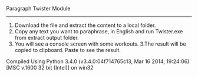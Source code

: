 Paragraph Twister Module
__________________________

1. Download the file and extract the content to a local folder.
2. Copy any text you want to paraphrase, in English and run Twister.exe from extract output folder. 
4. You will see a console screen with some workouts.
3.The result will be copied to clipboard. Paste to see the result.


Compiled Using Python 3.4.0 (v3.4.0:04f714765c13, Mar 16 2014, 19:24:06) [MSC v.1600 32 bit (Intel)] on win32

